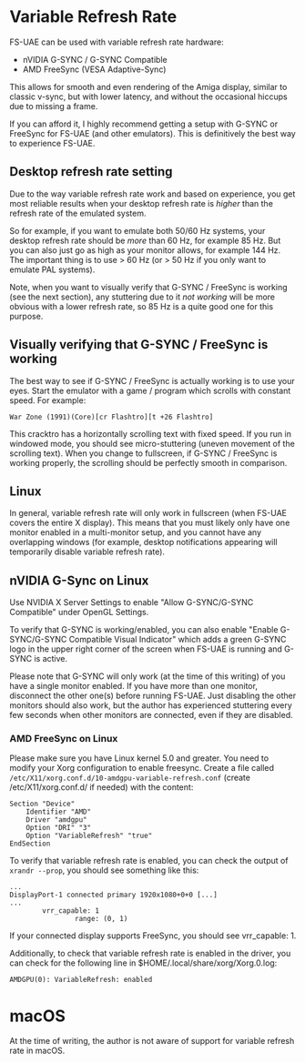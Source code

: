# Variable Refresh Rate

FS-UAE can be used with variable refresh rate hardware:

- nVIDIA G-SYNC / G-SYNC Compatible
- AMD FreeSync (VESA Adaptive-Sync)

This allows for smooth and even rendering of the Amiga display, similar to
classic v-sync, but with lower latency, and without the occasional hiccups due
to missing a frame.

If you can afford it, I highly recommend getting a setup with G-SYNC or
FreeSync for FS-UAE (and other emulators). This is definitively the best way to
experience FS-UAE.

## Desktop refresh rate setting

Due to the way variable refresh rate work and based on experience, you get most
reliable results when your desktop refresh rate is _higher_ than the refresh
rate of the emulated system.

So for example, if you want to emulate both 50/60 Hz systems, your desktop
refresh rate should be _more_ than 60 Hz, for example 85 Hz. But you can also
just go as high as your monitor allows, for example 144 Hz. The important thing
is to use > 60 Hz (or > 50 Hz if you only want to emulate PAL systems).

Note, when you want to visually verify that G-SYNC / FreeSync is working (see
the next section), any stuttering due to it _not working_ will be more obvious
with a lower refresh rate, so 85 Hz is a quite good one for this purpose.

## Visually verifying that G-SYNC / FreeSync is working

The best way to see if G-SYNC / FreeSync is actually working is to use your
eyes. Start the emulator with a game / program which scrolls with constant
speed. For example:

    War Zone (1991)(Core)[cr Flashtro][t +26 Flashtro]

This cracktro has a horizontally scrolling text with fixed speed. If you run in
windowed mode, you should see micro-stuttering (uneven movement of the
scrolling text). When you change to fullscreen, if G-SYNC / FreeSync is working
properly, the scrolling should be perfectly smooth in comparison.

## Linux

In general, variable refresh rate will only work in fullscreen (when FS-UAE
covers the entire X display). This means that you must likely only have one
monitor enabled in a multi-monitor setup, and you cannot have any overlapping
windows (for example, desktop notifications appearing will temporarily disable
variable refresh rate).

## nVIDIA G-Sync on Linux

Use NVIDIA X Server Settings to enable "Allow G-SYNC/G-SYNC Compatible" under
OpenGL Settings.

To verify that G-SYNC is working/enabled, you can also enable "Enable
G-SYNC/G-SYNC Compatible Visual Indicator" which adds a green G-SYNC logo in
the upper right corner of the screen when FS-UAE is running and G-SYNC is
active.

Please note that G-SYNC will only work (at the time of this writing) of you
have a single monitor enabled. If you have more than one monitor, disconnect
the other one(s) before running FS-UAE. Just disabling the other monitors
should also work, but the author has experienced stuttering every few seconds
when other monitors are connected, even if they are disabled.

### AMD FreeSync on Linux

Please make sure you have Linux kernel 5.0 and greater. You need to modify your
Xorg configuration to enable freesync. Create a file called
`/etc/X11/xorg.conf.d/10-amdgpu-variable-refresh.conf` (create
/etc/X11/xorg.conf.d/ if needed) with the content:

    Section "Device"
        Identifier "AMD"
        Driver "amdgpu"
        Option "DRI" "3"
        Option "VariableRefresh" "true"
    EndSection

To verify that variable refresh rate is enabled, you can check the output of
`xrandr --prop`, you should see something like this:

    ...
    DisplayPort-1 connected primary 1920x1080+0+0 [...]
    ...
            vrr_capable: 1
                    range: (0, 1)

If your connected display supports FreeSync, you should see vrr_capable: 1.

Additionally, to check that variable refresh rate is enabled in the driver, you
can check for the following line in \$HOME/.local/share/xorg/Xorg.0.log:

    AMDGPU(0): VariableRefresh: enabled

# macOS

At the time of writing, the author is not aware of support for variable refresh
rate in macOS.
